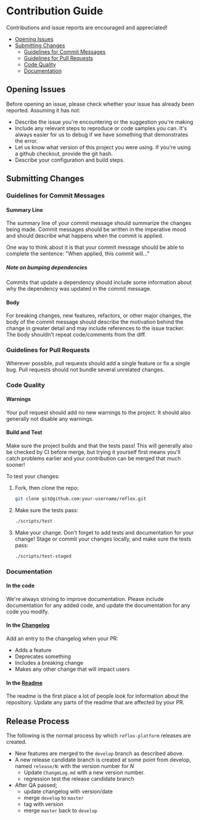 # Contribution Guide

Contributions and issue reports are encouraged and appreciated!

- [Opening Issues](#opening-issues)
- [Submitting Changes](#submitting-changes)
  - [Guidelines for Commit Messages](#guidelines-for-commit-messages)
  - [Guidelines for Pull Requests](#guidelines-for-pull-requests)
  - [Code Quality](#code-quality)
  - [Documentation](#documentation)

## Opening Issues

Before opening an issue, please check whether your issue has already been reported. Assuming it has not:

* Describe the issue you're encountering or the suggestion you're making
* Include any relevant steps to reproduce or code samples you can. It's always easier for us to debug if we have something that demonstrates the error.
* Let us know what version of this project you were using. If you're using a github checkout, provide the git hash.
* Describe your configuration and build steps.

## Submitting Changes

### Guidelines for Commit Messages

#### Summary Line
The summary line of your commit message should summarize the changes being made. Commit messages should be written in the imperative mood and should describe what happens when the commit is applied.

One way to think about it is that your commit message should be able to complete the sentence:
"When applied, this commit will..."

##### Note on bumping dependencies

Commits that update a dependency should include some information about why the dependency was updated in the commit message.

#### Body
For breaking changes, new features, refactors, or other major changes, the body of the commit message should describe the motivation behind the change in greater detail and may include references to the issue tracker. The body shouldn't repeat code/comments from the diff.

### Guidelines for Pull Requests

Wherever possible, pull requests should add a single feature or fix a single bug. Pull requests should not bundle several unrelated changes.

### Code Quality

#### Warnings

Your pull request should add no new warnings to the project. It should also generally not disable any warnings.

#### Build and Test

Make sure the project builds and that the tests pass! This will generally also be checked by CI before merge, but trying it yourself first means you'll catch problems earlier and your contribution can be merged that much sooner!

To test your changes:
1. Fork, then clone the repo:
    ```bash
    git clone git@github.com:your-username/reflex.git
    ```

2. Make sure the tests pass:
    ```bash
    ./scripts/test
    ```

3. Make your change. Don't forget to add tests and documentation for your change! Stage or commit your changes locally, and make sure the tests pass:
    ```bash
    ./scripts/test-staged
    ```

### Documentation

#### In the code
We're always striving to improve documentation. Please include documentation for any added code, and update the documentation for any code you modify.

#### In the [Changelog](ChangeLog.md)
Add an entry to the changelog when your PR:
* Adds a feature
* Deprecates something
* Includes a breaking change
* Makes any other change that will impact users

#### In the [Readme](README.md)
The readme is the first place a lot of people look for information about the repository. Update any parts of the readme that are affected by your PR.

## Release Process
The following is the normal process by which `reflex-platform` releases are created.

- New features are merged to the `develop` branch as described above.
- A new release candidate branch is created at some point from develop, named `release/N`: with the version number for *N*
  - Update `ChangeLog.md` with a new version number.
  - regression test the release candidate branch
- After QA passed;
  - update changelog with version/date
  - merge `develop` to `master`
  - tag with version
  - merge `master` back to `develop`

